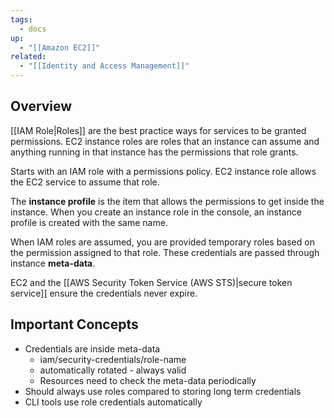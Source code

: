 ```yaml
---
tags:
  - docs
up:
  - "[[Amazon EC2]]"
related:
  - "[[Identity and Access Management]]"
---
```

## Overview

[[IAM Role|Roles]] are the best practice ways for services to be granted permissions. EC2 instance roles are roles that an instance can assume and anything running in that instance has the permissions that role grants.

Starts with an IAM role with a permissions policy. EC2 instance role allows the EC2 service to assume that role.

The **instance profile** is the item that allows the permissions to get inside the instance. When you create an instance role in the console, an instance profile is created with the same name.

When IAM roles are assumed, you are provided temporary roles based on the permission assigned to that role. These credentials are passed through instance **meta-data**.

EC2 and the [[AWS Security Token Service (AWS STS)|secure token service]] ensure the credentials never expire.

## Important Concepts

-   Credentials are inside meta-data
    -   iam/security-credentials/role-name
    -   automatically rotated - always valid
    -   Resources need to check the meta-data periodically
-   Should always use roles compared to storing long term credentials
-   CLI tools use role credentials automatically


